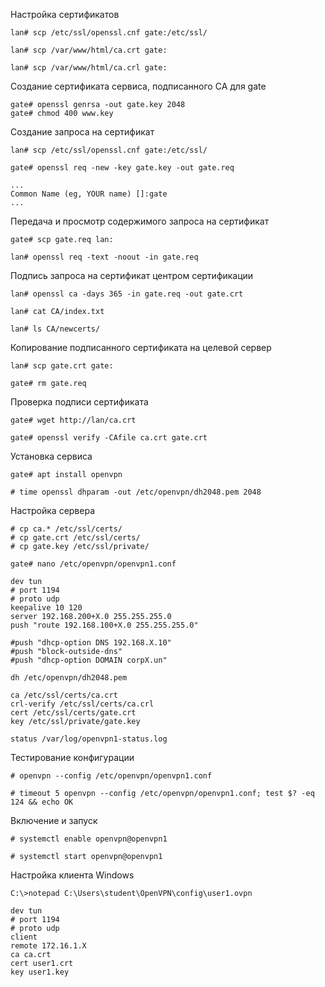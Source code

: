 Настройка сертификатов
```
lan# scp /etc/ssl/openssl.cnf gate:/etc/ssl/

lan# scp /var/www/html/ca.crt gate:

lan# scp /var/www/html/ca.crl gate:
```

Создание сертификата сервиса, подписанного CA для gate
```
gate# openssl genrsa -out gate.key 2048
gate# chmod 400 www.key
```
Создание запроса на сертификат
```
lan# scp /etc/ssl/openssl.cnf gate:/etc/ssl/
```
```
gate# openssl req -new -key gate.key -out gate.req
```
```
...
Common Name (eg, YOUR name) []:gate
...
```
Передача и просмотр содержимого запроса на сертификат
```
gate# scp gate.req lan:

lan# openssl req -text -noout -in gate.req
```
Подпись запроса на сертификат центром сертификации
```
lan# openssl ca -days 365 -in gate.req -out gate.crt
```
```
lan# cat CA/index.txt

lan# ls CA/newcerts/
```
Копирование подписанного сертификата на целевой сервер
```
lan# scp gate.crt gate:

gate# rm gate.req
```
Проверка подписи сертификата
```
gate# wget http://lan/ca.crt

gate# openssl verify -CAfile ca.crt gate.crt
```


Установка сервиса
```
gate# apt install openvpn
```
```
# time openssl dhparam -out /etc/openvpn/dh2048.pem 2048
```
Настройка сервера
```
# cp ca.* /etc/ssl/certs/
# cp gate.crt /etc/ssl/certs/
# cp gate.key /etc/ssl/private/
```
```
gate# nano /etc/openvpn/openvpn1.conf
```
```
dev tun
# port 1194
# proto udp
keepalive 10 120
server 192.168.200+X.0 255.255.255.0
push "route 192.168.100+X.0 255.255.255.0"

#push "dhcp-option DNS 192.168.X.10"
#push "block-outside-dns"
#push "dhcp-option DOMAIN corpX.un"

dh /etc/openvpn/dh2048.pem

ca /etc/ssl/certs/ca.crt
crl-verify /etc/ssl/certs/ca.crl
cert /etc/ssl/certs/gate.crt
key /etc/ssl/private/gate.key

status /var/log/openvpn1-status.log
```

Тестирование конфигурации
```
# openvpn --config /etc/openvpn/openvpn1.conf

# timeout 5 openvpn --config /etc/openvpn/openvpn1.conf; test $? -eq 124 && echo OK
```
Включение и запуск
```
# systemctl enable openvpn@openvpn1

# systemctl start openvpn@openvpn1
```


Настройка клиента
Windows

```
C:\>notepad C:\Users\student\OpenVPN\config\user1.ovpn
```
```
dev tun
# port 1194
# proto udp
client
remote 172.16.1.X
ca ca.crt
cert user1.crt
key user1.key
```
